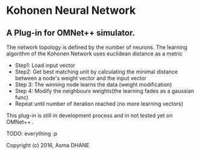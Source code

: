 # Kohonen Neural Network
A Plug-in for OMNet++ simulator. 
--------------------------------------------------------
The network topology is defined by the number of neurons. 
The learning algorithm of the Kohonen Network uses euclidean distance as a metric 
 * Step1: Load input vector
 * Step2: Get best matching unit by calculating the minimal distance between a node's weight vector and the input vector
 * Step 3: The winning node learns the data (weight modification)
 * Step 4: Modify the neighbours weights(the learning fades as a gaussian func)
 * Repeat until number of iteration reached (no more learning vectors)

This plug-in is still in development process and in not tested yet on OMNet++ . 

TODO: everything :p 


Copyright (c) 2016, Asma DHANE


